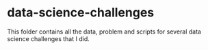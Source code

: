 # data-science-challenges

This folder contains all the data, problem and scripts for several data science challenges that I did.
